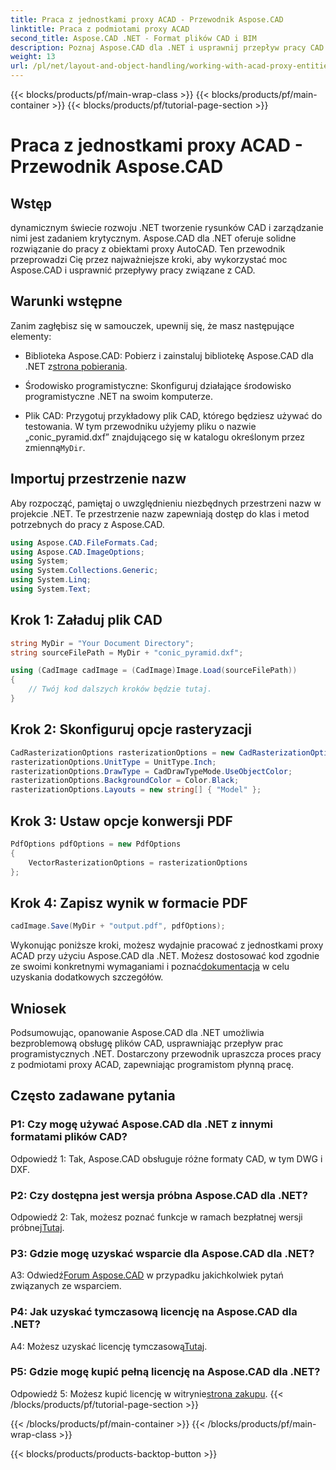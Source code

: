 ```yaml
---
title: Praca z jednostkami proxy ACAD - Przewodnik Aspose.CAD
linktitle: Praca z podmiotami proxy ACAD
second_title: Aspose.CAD .NET - Format plików CAD i BIM
description: Poznaj Aspose.CAD dla .NET i usprawnij przepływ pracy CAD. Konwertuj, edytuj i zarządzaj jednostkami proxy ACAD bez wysiłku.
weight: 13
url: /pl/net/layout-and-object-handling/working-with-acad-proxy-entities/
---
```


{{< blocks/products/pf/main-wrap-class >}}
{{< blocks/products/pf/main-container >}}
{{< blocks/products/pf/tutorial-page-section >}}

# Praca z jednostkami proxy ACAD - Przewodnik Aspose.CAD

## Wstęp

dynamicznym świecie rozwoju .NET tworzenie rysunków CAD i zarządzanie nimi jest zadaniem krytycznym. Aspose.CAD dla .NET oferuje solidne rozwiązanie do pracy z obiektami proxy AutoCAD. Ten przewodnik przeprowadzi Cię przez najważniejsze kroki, aby wykorzystać moc Aspose.CAD i usprawnić przepływy pracy związane z CAD.

## Warunki wstępne

Zanim zagłębisz się w samouczek, upewnij się, że masz następujące elementy:

-  Biblioteka Aspose.CAD: Pobierz i zainstaluj bibliotekę Aspose.CAD dla .NET z[strona pobierania](https://releases.aspose.com/cad/net/).

- Środowisko programistyczne: Skonfiguruj działające środowisko programistyczne .NET na swoim komputerze.

-  Plik CAD: Przygotuj przykładowy plik CAD, którego będziesz używać do testowania. W tym przewodniku użyjemy pliku o nazwie „conic_pyramid.dxf” znajdującego się w katalogu określonym przez zmienną`MyDir`.

## Importuj przestrzenie nazw

Aby rozpocząć, pamiętaj o uwzględnieniu niezbędnych przestrzeni nazw w projekcie .NET. Te przestrzenie nazw zapewniają dostęp do klas i metod potrzebnych do pracy z Aspose.CAD.

```csharp
using Aspose.CAD.FileFormats.Cad;
using Aspose.CAD.ImageOptions;
using System;
using System.Collections.Generic;
using System.Linq;
using System.Text;
```

## Krok 1: Załaduj plik CAD

```csharp
string MyDir = "Your Document Directory";
string sourceFilePath = MyDir + "conic_pyramid.dxf";

using (CadImage cadImage = (CadImage)Image.Load(sourceFilePath))
{
    // Twój kod dalszych kroków będzie tutaj.
}
```

## Krok 2: Skonfiguruj opcje rasteryzacji

```csharp
CadRasterizationOptions rasterizationOptions = new CadRasterizationOptions();
rasterizationOptions.UnitType = UnitType.Inch;
rasterizationOptions.DrawType = CadDrawTypeMode.UseObjectColor;
rasterizationOptions.BackgroundColor = Color.Black;
rasterizationOptions.Layouts = new string[] { "Model" };
```

## Krok 3: Ustaw opcje konwersji PDF

```csharp
PdfOptions pdfOptions = new PdfOptions
{
    VectorRasterizationOptions = rasterizationOptions
};
```

## Krok 4: Zapisz wynik w formacie PDF

```csharp
cadImage.Save(MyDir + "output.pdf", pdfOptions);
```

Wykonując poniższe kroki, możesz wydajnie pracować z jednostkami proxy ACAD przy użyciu Aspose.CAD dla .NET. Możesz dostosować kod zgodnie ze swoimi konkretnymi wymaganiami i poznać[dokumentacja](https://reference.aspose.com/cad/net/) w celu uzyskania dodatkowych szczegółów.

## Wniosek

Podsumowując, opanowanie Aspose.CAD dla .NET umożliwia bezproblemową obsługę plików CAD, usprawniając przepływ prac programistycznych .NET. Dostarczony przewodnik upraszcza proces pracy z podmiotami proxy ACAD, zapewniając programistom płynną pracę.

## Często zadawane pytania

### P1: Czy mogę używać Aspose.CAD dla .NET z innymi formatami plików CAD?

Odpowiedź 1: Tak, Aspose.CAD obsługuje różne formaty CAD, w tym DWG i DXF.

### P2: Czy dostępna jest wersja próbna Aspose.CAD dla .NET?

 Odpowiedź 2: Tak, możesz poznać funkcje w ramach bezpłatnej wersji próbnej[Tutaj](https://releases.aspose.com/).

### P3: Gdzie mogę uzyskać wsparcie dla Aspose.CAD dla .NET?

 A3: Odwiedź[Forum Aspose.CAD](https://forum.aspose.com/c/cad/19) w przypadku jakichkolwiek pytań związanych ze wsparciem.

### P4: Jak uzyskać tymczasową licencję na Aspose.CAD dla .NET?

 A4: Możesz uzyskać licencję tymczasową[Tutaj](https://purchase.aspose.com/temporary-license/).

### P5: Gdzie mogę kupić pełną licencję na Aspose.CAD dla .NET?

 Odpowiedź 5: Możesz kupić licencję w witrynie[strona zakupu](https://purchase.aspose.com/buy).
{{< /blocks/products/pf/tutorial-page-section >}}

{{< /blocks/products/pf/main-container >}}
{{< /blocks/products/pf/main-wrap-class >}}

{{< blocks/products/products-backtop-button >}}
